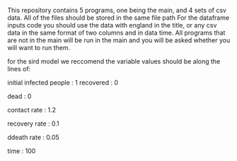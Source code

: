 This repository contains 5 programs, one being the main, and 4 sets of csv data.
All of the files should be stored in the same file path
For the dataframe inputs code you should use the data with england in the title, or any csv data in the same format of two columns and in data time.
All programs that are not in the main will be run in the main and you will be asked whether you will want to run them.

for the sird model we reccomend the variable values should be along the lines of:

initial infected people : 1
recovered : 0

dead : 0

contact rate : 1.2

recovery rate : 0.1

ddeath rate : 0.05

time : 100

